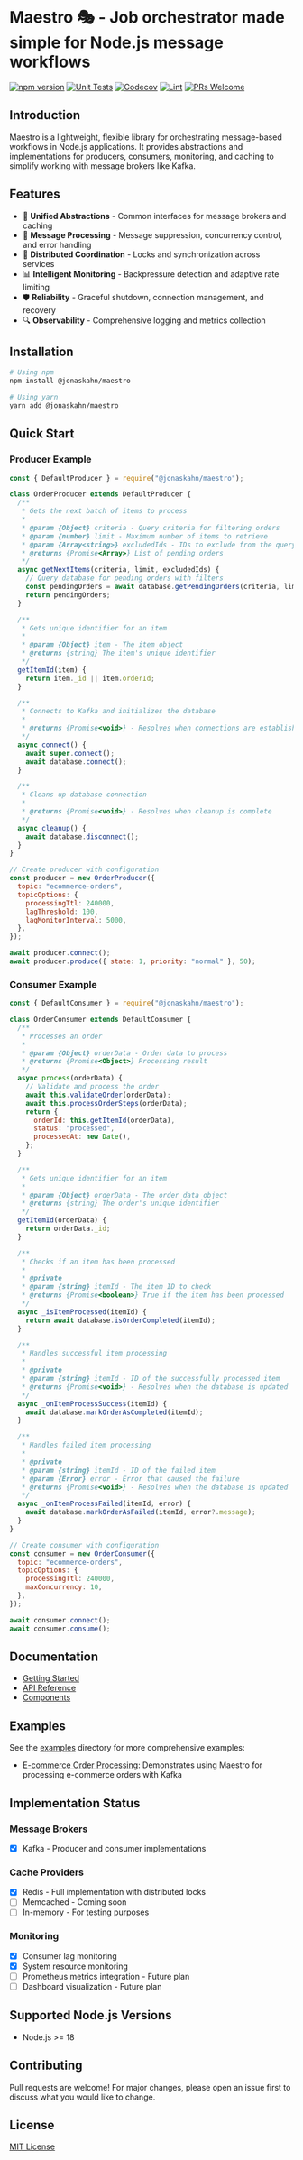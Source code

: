 # Maestro 🎭 - Job orchestrator made simple for Node.js message workflows

[![npm version](https://img.shields.io/npm/v/@jonaskahn/maestro.svg?style=flat)](https://www.npmjs.com/package/@jonaskahn/maestro)
[![Unit Tests](https://github.com/jonaskahn/maestro/actions/workflows/unit-tests.yml/badge.svg)](https://github.com/jonaskahn/maestro/actions/workflows/unit-tests.yml)
[![Codecov](https://codecov.io/gh/jonaskahn/maestro/graph/badge.svg?token=nGIqzVIyvZ)](https://codecov.io/gh/jonaskahn/maestro)
[![Lint](https://github.com/jonaskahn/maestro/actions/workflows/lint.yml/badge.svg)](https://github.com/jonaskahn/maestro/actions/workflows/lint.yml)
[![PRs Welcome](https://img.shields.io/badge/PRs-welcome-brightgreen.svg)](https://github.com/jonaskahn/maestro/pulls)

## Introduction

Maestro is a lightweight, flexible library for orchestrating message-based workflows in Node.js applications. It
provides abstractions and implementations for producers, consumers, monitoring, and caching to simplify working with
message brokers like Kafka.

## Features

- 🔧 **Unified Abstractions** - Common interfaces for message brokers and caching
- 🔄 **Message Processing** - Message suppression, concurrency control, and error handling
- 💪 **Distributed Coordination** - Locks and synchronization across services
- 📊 **Intelligent Monitoring** - Backpressure detection and adaptive rate limiting
- 🛡️ **Reliability** - Graceful shutdown, connection management, and recovery
- 🔍 **Observability** - Comprehensive logging and metrics collection

## Installation

```bash
# Using npm
npm install @jonaskahn/maestro

# Using yarn
yarn add @jonaskahn/maestro
```

## Quick Start

### Producer Example

```javascript
const { DefaultProducer } = require("@jonaskahn/maestro");

class OrderProducer extends DefaultProducer {
  /**
   * Gets the next batch of items to process
   *
   * @param {Object} criteria - Query criteria for filtering orders
   * @param {number} limit - Maximum number of items to retrieve
   * @param {Array<string>} excludedIds - IDs to exclude from the query
   * @returns {Promise<Array>} List of pending orders
   */
  async getNextItems(criteria, limit, excludedIds) {
    // Query database for pending orders with filters
    const pendingOrders = await database.getPendingOrders(criteria, limit, excludedIds);
    return pendingOrders;
  }

  /**
   * Gets unique identifier for an item
   *
   * @param {Object} item - The item object
   * @returns {string} The item's unique identifier
   */
  getItemId(item) {
    return item._id || item.orderId;
  }

  /**
   * Connects to Kafka and initializes the database
   *
   * @returns {Promise<void>} - Resolves when connections are established
   */
  async connect() {
    await super.connect();
    await database.connect();
  }

  /**
   * Cleans up database connection
   *
   * @returns {Promise<void>} - Resolves when cleanup is complete
   */
  async cleanup() {
    await database.disconnect();
  }
}

// Create producer with configuration
const producer = new OrderProducer({
  topic: "ecommerce-orders",
  topicOptions: {
    processingTtl: 240000,
    lagThreshold: 100,
    lagMonitorInterval: 5000,
  },
});

await producer.connect();
await producer.produce({ state: 1, priority: "normal" }, 50);
```

### Consumer Example

```javascript
const { DefaultConsumer } = require("@jonaskahn/maestro");

class OrderConsumer extends DefaultConsumer {
  /**
   * Processes an order
   *
   * @param {Object} orderData - Order data to process
   * @returns {Promise<Object>} Processing result
   */
  async process(orderData) {
    // Validate and process the order
    await this.validateOrder(orderData);
    await this.processOrderSteps(orderData);
    return {
      orderId: this.getItemId(orderData),
      status: "processed",
      processedAt: new Date(),
    };
  }

  /**
   * Gets unique identifier for an item
   *
   * @param {Object} orderData - The order data object
   * @returns {string} The order's unique identifier
   */
  getItemId(orderData) {
    return orderData._id;
  }

  /**
   * Checks if an item has been processed
   *
   * @private
   * @param {string} itemId - The item ID to check
   * @returns {Promise<boolean>} True if the item has been processed
   */
  async _isItemProcessed(itemId) {
    return await database.isOrderCompleted(itemId);
  }

  /**
   * Handles successful item processing
   *
   * @private
   * @param {string} itemId - ID of the successfully processed item
   * @returns {Promise<void>} - Resolves when the database is updated
   */
  async _onItemProcessSuccess(itemId) {
    await database.markOrderAsCompleted(itemId);
  }

  /**
   * Handles failed item processing
   *
   * @private
   * @param {string} itemId - ID of the failed item
   * @param {Error} error - Error that caused the failure
   * @returns {Promise<void>} - Resolves when the database is updated
   */
  async _onItemProcessFailed(itemId, error) {
    await database.markOrderAsFailed(itemId, error?.message);
  }
}

// Create consumer with configuration
const consumer = new OrderConsumer({
  topic: "ecommerce-orders",
  topicOptions: {
    processingTtl: 240000,
    maxConcurrency: 10,
  },
});

await consumer.connect();
await consumer.consume();
```

## Documentation

- [Getting Started](./docs/guide/README.md)
- [API Reference](./docs/api/README.md)
- [Components](./docs/components/README.md)

## Examples

See the [examples](./examples/) directory for more comprehensive examples:

- [E-commerce Order Processing](./examples/ecommerce-order-processing/): Demonstrates using Maestro for processing
  e-commerce orders with Kafka

## Implementation Status

### Message Brokers

- [x] Kafka - Producer and consumer implementations

### Cache Providers

- [x] Redis - Full implementation with distributed locks
- [ ] Memcached - Coming soon
- [ ] In-memory - For testing purposes

### Monitoring

- [x] Consumer lag monitoring
- [x] System resource monitoring
- [ ] Prometheus metrics integration - Future plan
- [ ] Dashboard visualization - Future plan

## Supported Node.js Versions

- Node.js >= 18

## Contributing

Pull requests are welcome! For major changes, please open an issue first to discuss what you would like to change.

## License

[MIT License](./LICENSE)
